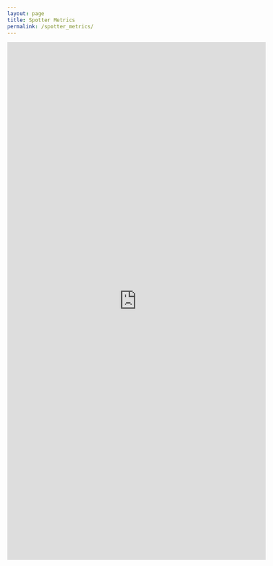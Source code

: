 ```yaml
---
layout: page
title: Spotter Metrics
permalink: /spotter_metrics/
---
```


<iframe width="600" height="1200" src="https://datastudio.google.com/embed/reporting/43a4d0d6-d8e7-4e20-97ff-23bab6c31119/page/pURUC" frameborder="0" style="border:0" allowfullscreen></iframe>
